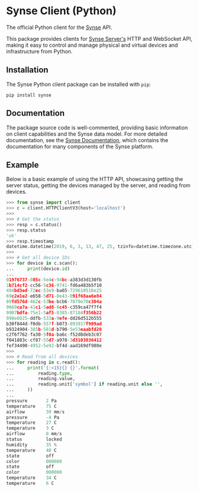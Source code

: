 # Synse Client (Python)

The official Python client for the [Synse](https://github.com/vapor-ware/synse) API.

This package provides clients for [Synse Server's](https://github.com/vapor-ware/synse-server)
HTTP and WebSocket API, making it easy to control and manage physical and virtual devices
and infrastructure from Python.

## Installation

The Synse Python client package can be installed with `pip`:

```
pip install synse
```

## Documentation

The package source code is well-commented, providing basic information on client
capabilities and the Synse data model. For more detailed documentation, see the
[Synse Documentation](https://synse.readthedocs.io/en/latest/client-python/intro/),
which contains the documentation for many components of the Synse platform.


## Example

Below is a basic example of using the HTTP API, showcasing getting the server status,
getting the devices managed by the server, and reading from devices.

```python
>>> from synse import client
>>> c = client.HTTPClientV3(host='localhost')
>>>
>>> # Get the status
>>> resp = c.status()
>>> resp.status
'ok'
>>> resp.timestamp
datetime.datetime(2019, 6, 3, 13, 47, 25, tzinfo=datetime.timezone.utc)
>>>
>>> # Get all device IDs
>>> for device in c.scan():
... 	print(device.id)
... 
01976737-085c-5e4c-94bc-a383d3d130fb
1b714cf2-cc56-5c36-9741-fd6a483b5f10
494bd3ed-72ec-53e9-ba65-729610516e25
69c2e1e2-e658-5d71-8e43-091f68aa6e84
89fd576d-462c-53be-bcb6-7870e70c304a
9669ca7a-41c1-5ad8-8c45-c359ca47f7f4
9907bdfa-75e1-5af5-8385-87184f356b22
998e6025-ddfb-533a-9efe-dd26d512b555
b30f844d-f0db-557f-b073-893917f909ad
b9324904-385b-581d-b790-5e53eaabfd20
c2f6f762-fa30-5f0a-ba6c-f52d8deb3c07
f041883c-cf87-55d7-a978-3d3103836412
fef34490-4952-5e92-bf4d-aad169df980e
>>>
>>> # Read from all devices
>>> for reading in c.read():
...     print('{:<15}{} {}'.format(
...         reading.type,
...         reading.value,
...         reading.unit['symbol'] if reading.unit else '',
...     ))
... 
pressure       2 Pa
temperature    75 C
airflow        39 mm/s
pressure       -4 Pa
temperature    27 C
temperature    3 C
airflow        0 mm/s
status         locked 
humidity       35 %
temperature    40 C
state          off 
color          000000 
state          off 
color          000000 
temperature    34 C
temperature    6 C
```
